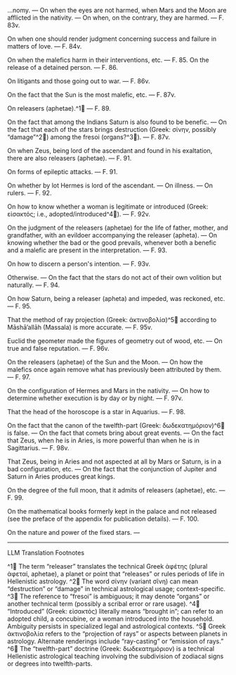 …nomy. — On when the eyes are not harmed, when Mars and the Moon are afflicted in the nativity. — On when, on the contrary, they are harmed. — F. 83v.

On when one should render judgment concerning success and failure in matters of love. — F. 84v.

On when the malefics harm in their interventions, etc. — F. 85. On the release of a detained person. — F. 86.

On litigants and those going out to war. — F. 86v.

On the fact that the Sun is the most malefic, etc. — F. 87v.

On releasers (aphetae).^1🤖 — F. 89.

On the fact that among the Indians Saturn is also found to be benefic. — On the fact that each of the stars brings destruction (Greek: σίνην, possibly “damage”^2🤖) among the fresoi (organs?^3🤖). — F. 87v.

On when Zeus, being lord of the ascendant and found in his exaltation, there are also releasers (aphetae). — F. 91.

On forms of epileptic attacks. — F. 91.

On whether by lot Hermes is lord of the ascendant. — On illness. — On rulers. — F. 92.

On how to know whether a woman is legitimate or introduced (Greek: εἰσακτός; i.e., adopted/introduced^4🤖). — F. 92v.

On the judgment of the releasers (aphetae) for the life of father, mother, and grandfather, with an evildoer accompanying the releaser (apheta). — On knowing whether the bad or the good prevails, whenever both a benefic and a malefic are present in the interpretation. — F. 93.

On how to discern a person's intention. — F. 93v.

Otherwise. — On the fact that the stars do not act of their own volition but naturally. — F. 94.

On how Saturn, being a releaser (apheta) and impeded, was reckoned, etc. — F. 95.

That the method of ray projection (Greek: ἀκτινοβολία)^5🤖 according to Māshā’allāh (Massala) is more accurate. — F. 95v.

Euclid the geometer made the figures of geometry out of wood, etc. — On true and false reputation. — F. 96v.

On the releasers (aphetae) of the Sun and the Moon. — On how the malefics once again remove what has previously been attributed by them. — F. 97.

On the configuration of Hermes and Mars in the nativity. — On how to determine whether execution is by day or by night. — F. 97v.

That the head of the horoscope is a star in Aquarius. — F. 98.

On the fact that the canon of the twelfth-part (Greek: δωδεκατημόριον)^6🤖 is false. — On the fact that comets bring about great events. — On the fact that Zeus, when he is in Aries, is more powerful than when he is in Sagittarius. — F. 98v.

That Zeus, being in Aries and not aspected at all by Mars or Saturn, is in a bad configuration, etc. — On the fact that the conjunction of Jupiter and Saturn in Aries produces great kings.

On the degree of the full moon, that it admits of releasers (aphetae), etc. — F. 99.

On the mathematical books formerly kept in the palace and not released (see the preface of the appendix for publication details). — F. 100.

On the nature and power of the fixed stars. —

---

LLM Translation Footnotes

^1🤖 The term “releaser” translates the technical Greek ἀφέτης (plural ἀφεταί, aphetae), a planet or point that “releases” or rules periods of life in Hellenistic astrology.
^2🤖 The word σίνην (variant σῖνη) can mean “destruction” or “damage” in technical astrological usage; context-specific.
^3🤖 The reference to “fresoi” is ambiguous; it may denote “organs” or another technical term (possibly a scribal error or rare usage).
^4🤖 “Introduced” (Greek: εἰσακτός) literally means “brought in”; can refer to an adopted child, a concubine, or a woman introduced into the household. Ambiguity persists in specialized legal and astrological contexts.
^5🤖 Greek ἀκτινοβολία refers to the “projection of rays” or aspects between planets in astrology. Alternate renderings include “ray-casting” or “emission of rays.”
^6🤖 The “twelfth-part” doctrine (Greek: δωδεκατημόριον) is a technical Hellenistic astrological teaching involving the subdivision of zodiacal signs or degrees into twelfth-parts.